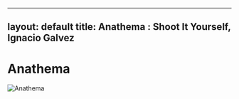 
---
layout: default
title: Anathema : Shoot It Yourself, Ignacio Galvez
---

# Anathema

![Anathema](http://assets.farmhouse.co/publishing/1-shoot-it-yourself/images/anathema-1.jpg)
